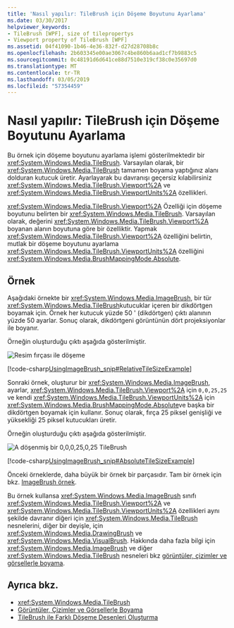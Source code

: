 ```yaml
---
title: 'Nasıl yapılır: TileBrush için Döşeme Boyutunu Ayarlama'
ms.date: 03/30/2017
helpviewer_keywords:
- TileBrush [WPF], size of tilepropertys
- Viewport property of TileBrush [WPF]
ms.assetid: 04f41090-1b46-4e36-832f-d27d28708b8c
ms.openlocfilehash: 2b603345e00ae3067c4be860b6aad1cf7b9883c5
ms.sourcegitcommit: 0c48191d6d641ce88d7510e319cf38c0e35697d0
ms.translationtype: MT
ms.contentlocale: tr-TR
ms.lasthandoff: 03/05/2019
ms.locfileid: "57354459"
---
```

# <a name="how-to-set-the-tile-size-for-a-tilebrush"></a>Nasıl yapılır: TileBrush için Döşeme Boyutunu Ayarlama
Bu örnek için döşeme boyutunu ayarlama işlemi gösterilmektedir bir <xref:System.Windows.Media.TileBrush>. Varsayılan olarak, bir <xref:System.Windows.Media.TileBrush> tamamen boyama yaptığınız alanı dolduran kutucuk üretir. Ayarlayarak bu davranışı geçersiz kılabilirsiniz <xref:System.Windows.Media.TileBrush.Viewport%2A> ve <xref:System.Windows.Media.TileBrush.ViewportUnits%2A> özellikleri.  
  
 <xref:System.Windows.Media.TileBrush.Viewport%2A> Özelliği için döşeme boyutunu belirten bir <xref:System.Windows.Media.TileBrush>. Varsayılan olarak, değerini <xref:System.Windows.Media.TileBrush.Viewport%2A> boyanan alanın boyutuna göre bir özelliktir. Yapmak <xref:System.Windows.Media.TileBrush.Viewport%2A> özelliğini belirtin, mutlak bir döşeme boyutunu ayarlama <xref:System.Windows.Media.TileBrush.ViewportUnits%2A> özelliğini <xref:System.Windows.Media.BrushMappingMode.Absolute>.  
  
## <a name="example"></a>Örnek  
 Aşağıdaki örnekte bir <xref:System.Windows.Media.ImageBrush>, bir tür <xref:System.Windows.Media.TileBrush>kutucuklar içeren bir dikdörtgen boyamak için. Örnek her kutucuk yüzde 50 ' (dikdörtgen) çıktı alanının yüzde 50 ayarlar. Sonuç olarak, dikdörtgeni görüntünün dört projeksiyonlar ile boyanır.  
  
 Örneğin oluşturduğu çıktı aşağıda gösterilmiştir.
  
 ![Resim fırçası ile döşeme](./media/0.png "0")  
  
 [!code-csharp[UsingImageBrush_snip#RelativeTileSizeExample](~/samples/snippets/csharp/VS_Snippets_Wpf/UsingImageBrush_snip/CSharp/TileSizeExample.cs#relativetilesizeexample)]  
  
 Sonraki örnek, oluşturur bir <xref:System.Windows.Media.ImageBrush>, ayarlar, <xref:System.Windows.Media.TileBrush.Viewport%2A> için `0,0,25,25` ve kendi <xref:System.Windows.Media.TileBrush.ViewportUnits%2A> için <xref:System.Windows.Media.BrushMappingMode.Absolute>ve başka bir dikdörtgen boyamak için kullanır. Sonuç olarak, fırça 25 piksel genişliği ve yüksekliği 25 piksel kutucukları üretir.  
  
 Örneğin oluşturduğu çıktı aşağıda gösterilmiştir.  
  
 ![A döşenmiş bir 0,0,0,25,0,25 TileBrush](./media/25x25viewport.png "25x25viewport")  
  
 [!code-csharp[UsingImageBrush_snip#AbsoluteTileSizeExample](~/samples/snippets/csharp/VS_Snippets_Wpf/UsingImageBrush_snip/CSharp/TileSizeExample.cs#absolutetilesizeexample)]  
  
 Önceki örneklerde, daha büyük bir örnek bir parçasıdır. Tam bir örnek için bkz. [ImageBrush örnek](https://go.microsoft.com/fwlink/?LinkID=160005).  
  
 Bu örnek kullansa <xref:System.Windows.Media.ImageBrush> sınıfı <xref:System.Windows.Media.TileBrush.Viewport%2A> ve <xref:System.Windows.Media.TileBrush.ViewportUnits%2A> özellikleri aynı şekilde davranır diğeri için <xref:System.Windows.Media.TileBrush> nesnelerini, diğer bir deyişle, için <xref:System.Windows.Media.DrawingBrush> ve <xref:System.Windows.Media.VisualBrush>. Hakkında daha fazla bilgi için <xref:System.Windows.Media.ImageBrush> ve diğer <xref:System.Windows.Media.TileBrush> nesneleri bkz [görüntüler, çizimler ve görsellerle boyama](painting-with-images-drawings-and-visuals.md).  
  
## <a name="see-also"></a>Ayrıca bkz.
- <xref:System.Windows.Media.TileBrush>
- [Görüntüler, Çizimler ve Görsellerle Boyama](painting-with-images-drawings-and-visuals.md)
- [TileBrush ile Farklı Döşeme Desenleri Oluşturma](how-to-create-different-tile-patterns-with-a-tilebrush.md)
